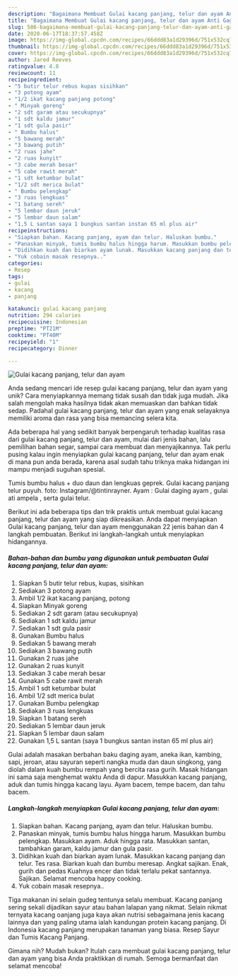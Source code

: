 ```yaml
---
description: "Bagaimana Membuat Gulai kacang panjang, telur dan ayam Anti Gagal"
title: "Bagaimana Membuat Gulai kacang panjang, telur dan ayam Anti Gagal"
slug: 586-bagaimana-membuat-gulai-kacang-panjang-telur-dan-ayam-anti-gagal
date: 2020-06-17T18:37:57.458Z
image: https://img-global.cpcdn.com/recipes/66ddd83a1d29396d/751x532cq70/gulai-kacang-panjang-telur-dan-ayam-foto-resep-utama.jpg
thumbnail: https://img-global.cpcdn.com/recipes/66ddd83a1d29396d/751x532cq70/gulai-kacang-panjang-telur-dan-ayam-foto-resep-utama.jpg
cover: https://img-global.cpcdn.com/recipes/66ddd83a1d29396d/751x532cq70/gulai-kacang-panjang-telur-dan-ayam-foto-resep-utama.jpg
author: Jared Reeves
ratingvalue: 4.8
reviewcount: 11
recipeingredient:
- "5 butir telur rebus kupas sisihkan"
- "3 potong ayam"
- "1/2 ikat kacang panjang potong"
- " Minyak goreng"
- "2 sdt garam atau secukupnya"
- "1 sdt kaldu jamur"
- "1 sdt gula pasir"
- " Bumbu halus"
- "5 bawang merah"
- "3 bawang putih"
- "2 ruas jahe"
- "2 ruas kunyit"
- "3 cabe merah besar"
- "5 cabe rawit merah"
- "1 sdt ketumbar bulat"
- "1/2 sdt merica bulat"
- " Bumbu pelengkap"
- "3 ruas lengkuas"
- "1 batang sereh"
- "5 lembar daun jeruk"
- "5 lembar daun salam"
- "1,5 L santan saya 1 bungkus santan instan 65 ml plus air"
recipeinstructions:
- "Siapkan bahan. Kacang panjang, ayam dan telur. Haluskan bumbu."
- "Panaskan minyak, tumis bumbu halus hingga harum. Masukkan bumbu pelengkap. Masukkan ayam. Aduk hingga rata. Masukkan santan, tambahkan garam, kaldu jamur dan gula pasir."
- "Didihkan kuah dan biarkan ayam lunak. Masukkan kacang panjang dan telur. Tes rasa. Biarkan kuah dan bumbu meresap. Angkat sajikan. Enak, gurih dan pedas Kuahnya encer dan tidak terlalu pekat santannya. Sajikan. Selamat mencoba happy cooking."
- "Yuk cobain masak resepnya.."
categories:
- Resep
tags:
- gulai
- kacang
- panjang

katakunci: gulai kacang panjang 
nutrition: 294 calories
recipecuisine: Indonesian
preptime: "PT21M"
cooktime: "PT40M"
recipeyield: "1"
recipecategory: Dinner

---
```



![Gulai kacang panjang, telur dan ayam](https://img-global.cpcdn.com/recipes/66ddd83a1d29396d/751x532cq70/gulai-kacang-panjang-telur-dan-ayam-foto-resep-utama.jpg)

Anda sedang mencari ide resep gulai kacang panjang, telur dan ayam yang unik? Cara menyiapkannya memang tidak susah dan tidak juga mudah. Jika salah mengolah maka hasilnya tidak akan memuaskan dan bahkan tidak sedap. Padahal gulai kacang panjang, telur dan ayam yang enak selayaknya memiliki aroma dan rasa yang bisa memancing selera kita.

Ada beberapa hal yang sedikit banyak berpengaruh terhadap kualitas rasa dari gulai kacang panjang, telur dan ayam, mulai dari jenis bahan, lalu pemilihan bahan segar, sampai cara membuat dan menyajikannya. Tak perlu pusing kalau ingin menyiapkan gulai kacang panjang, telur dan ayam enak di mana pun anda berada, karena asal sudah tahu triknya maka hidangan ini mampu menjadi suguhan spesial.

Tumis bumbu halus + duo daun dan lengkuas geprek. Gulai kacang panjang telur puyuh. foto: Instagram/@tintinrayner. Ayam : Gulai daging ayam , gulai ati ampela , serta gulai telur.


Berikut ini ada beberapa tips dan trik praktis untuk membuat gulai kacang panjang, telur dan ayam yang siap dikreasikan. Anda dapat menyiapkan Gulai kacang panjang, telur dan ayam menggunakan 22 jenis bahan dan 4 langkah pembuatan. Berikut ini langkah-langkah untuk menyiapkan hidangannya.

<!--inarticleads1-->

##### Bahan-bahan dan bumbu yang digunakan untuk pembuatan Gulai kacang panjang, telur dan ayam:

1. Siapkan 5 butir telur rebus, kupas, sisihkan
1. Sediakan 3 potong ayam
1. Ambil 1/2 ikat kacang panjang, potong
1. Siapkan  Minyak goreng
1. Sediakan 2 sdt garam (atau secukupnya)
1. Sediakan 1 sdt kaldu jamur
1. Sediakan 1 sdt gula pasir
1. Gunakan  Bumbu halus
1. Sediakan 5 bawang merah
1. Sediakan 3 bawang putih
1. Gunakan 2 ruas jahe
1. Gunakan 2 ruas kunyit
1. Sediakan 3 cabe merah besar
1. Gunakan 5 cabe rawit merah
1. Ambil 1 sdt ketumbar bulat
1. Ambil 1/2 sdt merica bulat
1. Gunakan  Bumbu pelengkap
1. Sediakan 3 ruas lengkuas
1. Siapkan 1 batang sereh
1. Sediakan 5 lembar daun jeruk
1. Siapkan 5 lembar daun salam
1. Gunakan 1,5 L santan (saya 1 bungkus santan instan 65 ml plus air)


Gulai adalah masakan berbahan baku daging ayam, aneka ikan, kambing, sapi, jeroan, atau sayuran seperti nangka muda dan daun singkong, yang diolah dalam kuah bumbu rempah yang bercita rasa gurih. Masak hidangan ini sama saja menghemat waktu Anda di dapur. Masukkan kacang panjang, aduk dan tumis hingga kacang layu. Ayam bacem, tempe bacem, dan tahu bacem. 

<!--inarticleads2-->

##### Langkah-langkah menyiapkan Gulai kacang panjang, telur dan ayam:

1. Siapkan bahan. Kacang panjang, ayam dan telur. Haluskan bumbu.
1. Panaskan minyak, tumis bumbu halus hingga harum. Masukkan bumbu pelengkap. Masukkan ayam. Aduk hingga rata. Masukkan santan, tambahkan garam, kaldu jamur dan gula pasir.
1. Didihkan kuah dan biarkan ayam lunak. Masukkan kacang panjang dan telur. Tes rasa. Biarkan kuah dan bumbu meresap. Angkat sajikan. Enak, gurih dan pedas Kuahnya encer dan tidak terlalu pekat santannya. Sajikan. Selamat mencoba happy cooking.
1. Yuk cobain masak resepnya..


Tiga makanan ini selain gudeg tentunya selalu membuat. Kacang panjang sering sekali dijadikan sayur atau bahan lalapan yang nikmat. Selain nikmat ternyata kacang oanjang juga kaya akan nutrisi sebagaimana jenis kacang lainnya dan yang paling utama ialah kandungan protein kacang panjang. Di Indonesia kacang panjang merupakan tanaman yang biasa. Resep Sayur dan Tumis Kacang Panjang. 

Gimana nih? Mudah bukan? Itulah cara membuat gulai kacang panjang, telur dan ayam yang bisa Anda praktikkan di rumah. Semoga bermanfaat dan selamat mencoba!
